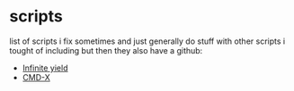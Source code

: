 # scripts
list of scripts i fix sometimes and just generally do stuff with
other scripts i tought of including but then they also have a github:

* [Infinite yield](https://github.com/EdgeIY/infiniteyield)
* [CMD-X](https://github.com/CMD-X/CMD-X)

